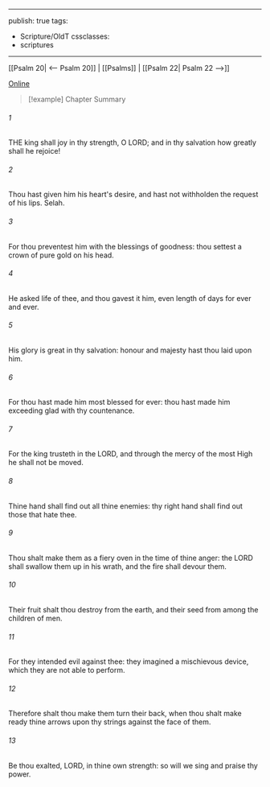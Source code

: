 

---
publish: true
tags:
  - Scripture/OldT
cssclasses:
  - scriptures
---
[[Psalm 20| <-- Psalm 20]] | [[Psalms]] | [[Psalm 22| Psalm 22 -->]]

[Online](https://churchofjesuschrist.org/study/scriptures/ot/ps/21?lang=eng)

>[!example] Chapter Summary
>
###### 1
THE king shall joy in thy strength, O LORD; and in thy salvation how greatly shall he rejoice!
###### 2
Thou hast given him his heart's desire, and hast not withholden the request of his lips.  Selah.
###### 3
For thou preventest him with the blessings of goodness: thou settest a crown of pure gold on his head.
###### 4
He asked life of thee, and thou gavest it him, even length of days for ever and ever.
###### 5
His glory is great in thy salvation: honour and majesty hast thou laid upon him.
###### 6
For thou hast made him most blessed for ever: thou hast made him exceeding glad with thy countenance.
###### 7
For the king trusteth in the LORD, and through the mercy of the most High he shall not be moved.
###### 8
Thine hand shall find out all thine enemies: thy right hand shall find out those that hate thee.
###### 9
Thou shalt make them as a fiery oven in the time of thine anger: the LORD shall swallow them up in his wrath, and the fire shall devour them.
###### 10
Their fruit shalt thou destroy from the earth, and their seed from among the children of men.
###### 11
For they intended evil against thee: they imagined a mischievous device, which they are not able to perform.
###### 12
Therefore shalt thou make them turn their back, when thou shalt make ready thine arrows upon thy strings against the face of them.
###### 13
Be thou exalted, LORD, in thine own strength: so will we sing and praise thy power.



